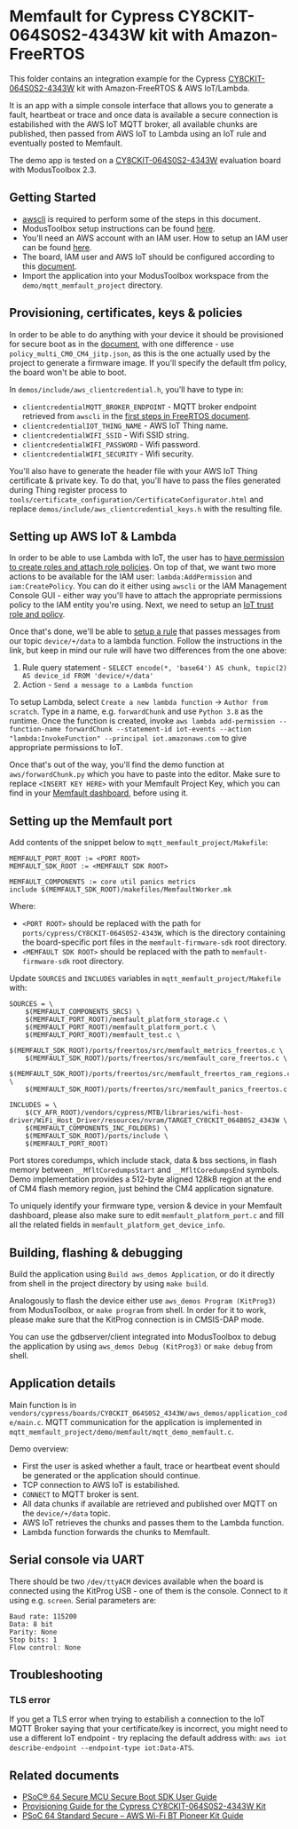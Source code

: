 # Memfault for Cypress CY8CKIT-064S0S2-4343W kit with Amazon-FreeRTOS

This folder contains an integration example for the Cypress [CY8CKIT-064S0S2-4343W](https://www.cypress.com/documentation/development-kitsboards/psoc-64-standard-secure-aws-wi-fi-bt-pioneer-kit-cy8ckit) kit with Amazon-FreeRTOS & AWS IoT/Lambda. 

It is an app with a simple console interface that allows you to generate a fault, heartbeat or trace and once data is available a secure connection is estabilished with the AWS IoT MQTT broker, all available chunks are published, then passed from AWS IoT to Lambda using an IoT rule and eventually posted to Memfault. 

The demo app is tested on a [CY8CKIT-064S0S2-4343W](https://www.cypress.com/documentation/development-kitsboards/psoc-64-standard-secure-aws-wi-fi-bt-pioneer-kit-cy8ckit) evaluation board with ModusToolbox 2.3.

## Getting Started

- [awscli](https://docs.aws.amazon.com/cli/latest/userguide/install-cliv2.html) is required to perform some of the steps in this document.
- ModusToolbox setup instructions can be found [here](https://docs.aws.amazon.com/freertos/latest/userguide/getting_started_cypress_psoc64.html).
- You'll need an AWS account with an IAM user. How to setup an IAM user can be found [here](https://docs.aws.amazon.com/IAM/latest/UserGuide/id_users_create.html).
- The board, IAM user and AWS IoT should be configured according to this [document](https://docs.aws.amazon.com/freertos/latest/userguide/freertos-prereqs.html).
- Import the application into your ModusToolbox workspace from the `demo/mqtt_memfault_project` directory.

## Provisioning, certificates, keys & policies

In order to be able to do anything with your device it should be provisioned for secure boot as in the [document](https://community.cypress.com/docs/DOC-20043), with one difference - use `policy_multi_CM0_CM4_jitp.json`, as this is the one actually used by the project to generate a firmware image. If you'll specify the default tfm policy, the board won't be able to boot.

In `demos/include/aws_clientcredential.h`, you'll have to type in:
- `clientcredentialMQTT_BROKER_ENDPOINT` - MQTT broker endpoint retrieved from `awscli` in the [first steps in FreeRTOS document](https://docs.aws.amazon.com/freertos/latest/userguide/freertos-prereqs.html).
- `clientcredentialIOT_THING_NAME` - AWS IoT Thing name.
- `clientcredentialWIFI_SSID` - Wifi SSID string.
- `clientcredentialWIFI_PASSWORD` - Wifi password.
- `clientcredentialWIFI_SECURITY` - Wifi security.

You'll also have to generate the header file with your AWS IoT Thing certificate & private key. To do that, you'll have to pass the files generated during Thing register process to `tools/certificate_configuration/CertificateConfigurator.html` and replace `demos/include/aws_clientcredential_keys.h` with the resulting file.

## Setting up AWS IoT & Lambda

In order to be able to use Lambda with IoT, the user has to [have permission to create roles and attach role policies](https://docs.aws.amazon.com/IAM/latest/UserGuide/id_roles_create_for-service.html). On top of that, we want two more actions to be available for the IAM user: `lambda:AddPermission` and `iam:CreatePolicy`. You can do it either using `awscli` or the IAM Management Console GUI - either way you'll have to attach the appropriate permissions policy to the IAM entity you're using. Next, we need to setup an [IoT trust role and policy](https://docs.aws.amazon.com/iot/latest/developerguide/iot-create-role.html). 

Once that's done, we'll be able to [setup a rule](https://docs.aws.amazon.com/iot/latest/developerguide/iot-repub-rule.html) that passes messages from our topic `device/+/data` to a lambda function. Follow the instructions in the link, but keep in mind our rule will have two differences from the one above:
1) Rule query statement - `SELECT encode(*, 'base64') AS chunk, topic(2) AS device_id FROM 'device/+/data'`
2) Action - `Send a message to a Lambda function`

To setup Lambda, select `Create a new lambda function` -> `Author from scratch`. Type in a name, e.g. `forwardChunk` and  use `Python 3.8` as the runtime. Once the function is created, invoke `aws lambda add-permission --function-name forwardChunk --statement-id iot-events --action "lambda:InvokeFunction" --principal iot.amazonaws.com` to give appropriate permissions to IoT.

Once that's out of the way, you'll find the demo function at `aws/forwardChunk.py` which you have to paste into the editor. Make sure to replace `<INSERT KEY HERE>` with your Memfault Project Key, which you can find in your [Memfault dashboard](https://app.memfault.com), before using it.

## Setting up the Memfault port

Add contents of the snippet below to `mqtt_memfault_project/Makefile`:
```
MEMFAULT_PORT_ROOT := <PORT ROOT>
MEMFAULT_SDK_ROOT := <MEMFAULT SDK ROOT>

MEMFAULT_COMPONENTS := core util panics metrics
include $(MEMFAULT_SDK_ROOT)/makefiles/MemfaultWorker.mk
```

Where: 
- `<PORT ROOT>` should be replaced with the path for `ports/cypress/CY8CKIT-064S0S2-4343W`, which is the directory containing the board-specific port files in the `memfault-firmware-sdk` root directory.
- `<MEMFAULT SDK ROOT>` should be replaced with the path to `memfault-firmware-sdk` root directory.

Update `SOURCES` and `INCLUDES` variables in `mqtt_memfault_project/Makefile` with:
```
SOURCES = \
	$(MEMFAULT_COMPONENTS_SRCS) \
	$(MEMFAULT_PORT_ROOT)/memfault_platform_storage.c \
	$(MEMFAULT_PORT_ROOT)/memfault_platform_port.c \
	$(MEMFAULT_PORT_ROOT)/memfault_test.c \
	$(MEMFAULT_SDK_ROOT)/ports/freertos/src/memfault_metrics_freertos.c \
	$(MEMFAULT_SDK_ROOT)/ports/freertos/src/memfault_core_freertos.c \
	$(MEMFAULT_SDK_ROOT)/ports/freertos/src/memfault_freertos_ram_regions.c \
	$(MEMFAULT_SDK_ROOT)/ports/freertos/src/memfault_panics_freertos.c

INCLUDES = \
	$(CY_AFR_ROOT)/vendors/cypress/MTB/libraries/wifi-host-driver/WiFi_Host_Driver/resources/nvram/TARGET_CY8CKIT_064B0S2_4343W \
	$(MEMFAULT_COMPONENTS_INC_FOLDERS) \
	$(MEMFAULT_SDK_ROOT)/ports/include \
	$(MEMFAULT_PORT_ROOT)
```

Port stores coredumps, which include stack, data & bss sections, in flash memory between `__MfltCoredumpsStart` and `__MfltCoredumpsEnd` symbols. Demo implementation provides a 512-byte aligned 128kB region at the end of CM4 flash memory region, just behind the CM4 application signature.

To uniquely identify your firmware type, version & device in your Memfault dashboard, please also make sure to edit `memfault_platform_port.c` and fill all the related fields in `memfault_platform_get_device_info`.

## Building, flashing & debugging

Build the application using `Build aws_demos Application`, or do it directly from shell in the project directory by using `make build`. 

Analogously to flash the device either use `aws_demos Program (KitProg3)` from ModusToolbox, or `make program` from shell. In order for it to work, please make sure that the KitProg connection is in CMSIS-DAP mode.

You can use the gdbserver/client integrated into ModusToolbox to debug the application by using `aws_demos Debug (KitProg3)` or `make debug` from shell.

## Application details

Main function is in `vendors/cypress/boards/CY8CKIT_064S0S2_4343W/aws_demos/application_code/main.c`. MQTT communication for the application is implemented in `mqtt_memfault_project/demo/memfault/mqtt_demo_memfault.c`. 

Demo overview:
- First the user is asked whether a fault, trace or heartbeat event should be generated or the application should continue.
- TCP connection to AWS IoT is estabilished.
- `CONNECT` to MQTT broker is sent.
- All data chunks if available are retrieved and published over MQTT on the `device/+/data` topic.
- AWS IoT retrieves the chunks and passes them to the Lambda function.
- Lambda function forwards the chunks to Memfault.

## Serial console via UART

There should be two `/dev/ttyACM` devices available when the board is connected using the KitProg USB - one of them is the console. Connect to it using e.g. `screen`. Serial parameters are:
```
Baud rate: 115200
Data: 8 bit
Parity: None
Stop bits: 1
Flow control: None
```

## Troubleshooting

### TLS error

If you get a TLS error when trying to estabilish a connection to the IoT MQTT Broker saying that your certificate/key is incorrect, you might need to use a different IoT endpoint - try replacing the default address with: `aws iot describe-endpoint --endpoint-type iot:Data-ATS`.

## Related documents

- [PSoC® 64 Secure MCU Secure Boot SDK User Guide](https://www.cypress.com/documentation/software-and-drivers/psoc-64-secure-mcu-secure-boot-sdk-user-guide)
- [Provisioning Guide for the Cypress CY8CKIT-064S0S2-4343W Kit](https://community.cypress.com/t5/Resource-Library/Provisioning-Guide-for-the-Cypress-CY8CKIT-064S0S2-4343W-Kit/ta-p/252469)
- [PSoC 64 Standard Secure – AWS Wi-Fi BT Pioneer Kit Guide](https://www.cypress.com/file/509676/download)
